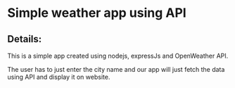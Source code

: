 # Simple weather app using API

## Details:

This is a simple app created using nodejs, expressJs and OpenWeather API.

The user has to just enter the city name and our app will just fetch the data using API and display it on website.
